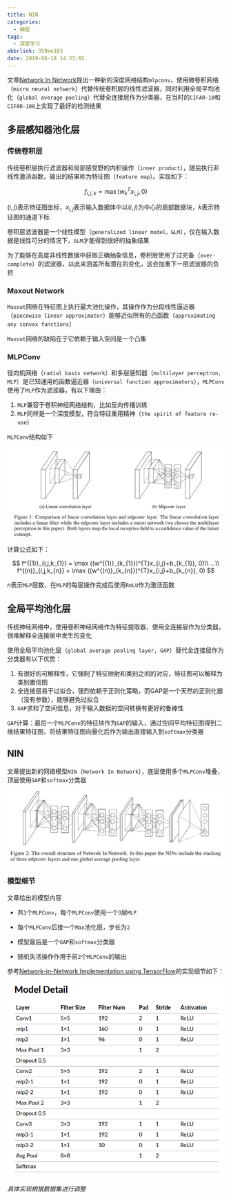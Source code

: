 ```yaml
---
title: NIN
categories:
  - 编程
tags:
  - 深度学习
abbrlink: 359ae103
date: 2019-06-18 14:33:02
---
```


文章[Network In Network](https://arxiv.org/abs/1312.4400v3)提出一种新的深度网络结构`mlpconv`，使用微卷积网络（`micro neural network`）代替传统卷积层的线性滤波器，同时利用全局平均池化（`global average pooling`）代替全连接层作为分类器，在当时的`CIFAR-10`和`CIFAR-100`上实现了最好的检测结果

## 多层感知器池化层

### 传统卷积层

传统卷积层执行滤波器和局部感受野的内积操作（`inner product`），随后执行非线性激活函数，输出的结果称为特征图（`feature map`）。实现如下：

$$
f_{i,j,k} = \max (w_{k}^{T}x_{i,j}, 0)
$$

$(i,j)$表示特征图坐标，$x_{i,j}$表示输入数据体中以$(i,j)$为中心的局部数据块，$k$表示特征图的通道下标

卷积层滤波器是一个线性模型（`generalized linear model，GLM`），仅在输入数据是线性可分的情况下，`GLM`才能得到很好的抽象结果

为了能够在高度非线性数据中获取正确抽象信息，卷积层使用了过完备（`over-complete`）的滤波器，以此来涵盖所有潜在的变化，这会加重下一层滤波器的负担

### Maxout Network

`Maxout`网络在特征图上执行最大池化操作，其操作作为分段线性逼近器（`piecewise linear approximator`）能够近似所有的凸函数（`approximating any convex functions`）

`Maxout`网络的缺陷在于它依赖于输入空间是一个凸集

### MLPConv

径向机网络（`radial basis network`）和多层感知器（`multilayer perceptron，MLP`）是已知通用的函数逼近器（`universal function approximators`），`MLPConv`使用了`MLP`作为滤波器，有以下理由：

1. `MLP`兼容于卷积神经网络结构，比如反向传播训练
2. `MLP`同样是一个深度模型，符合特征重用精神（`the spirit of feature re-use`）

`MLPConv`结构如下

![](../imgs/NIN/mlp_conv.png)

计算公式如下：

$$
f^{(1)}_{i,j,k_{1}} = \max ((w^{(1)}_{k_{1}})^{T}x_{i,j}+b_{k_{1}}, 0)\\
...\\
f^{(n)}_{i,j,k_{n}} = \max ((w^{(n)}_{k_{n}})^{T}x_{i,j}+b_{k_{n}}, 0)
$$

$n$表示`MLP`层数，在`MLP`的每层操作完成后使用`ReLU`作为激活函数

## 全局平均池化层

传统神经网络中，使用卷积神经网络作为特征提取器，使用全连接层作为分类器，很难解释全连接层中发生的变化

使用全局平均池化层（`global average pooling layer, GAP`）替代全连接层作为分类器有以下优势：

1. 有很好的可解释性，它强制了特征映射和类别之间的对应，特征图可以解释为类别置信图
2. 全连接层易于过拟合，强烈依赖于正则化策略，而GAP是一个天然的正则化器（没有参数），能够避免过拟合
3. `GAP`求和了空间信息，对于输入数据的空间转换有更好的鲁棒性

`GAP`计算：最后一个`MLPConv`的特征块作为`GAP`的输入，通过空间平均特征图得到二维结果特征图，将结果特征图向量化后作为输出直接输入到`softmax`分类器

## NIN

文章提出新的网络模型`NIN`（`Network In Network`），底层使用多个`MLPConv`堆叠，顶层使用`GAP`和`softmax`分类器

![](../imgs/NIN/nin.png)

### 模型细节

文章给出的模型内容

* 共`3`个`MLPConv`，每个`MLPConv`使用一个`3`层`MLP`

* 每个`MLPConv`后接一个`Max`池化层，步长为`2`

* 模型最后是一个`GAP`和`softmax`分类器

* 随机失活操作作用于前`2`个`MLPConv`的输出

参考[Network-in-Network Implementation using TensorFlow](https://embedai.wordpress.com/2017/07/23/network-in-network-implementation-using-tensorflow/)的实现细节如下：

![](../imgs/NIN/model_detail.png)

*具体实现根据数据集进行调整*